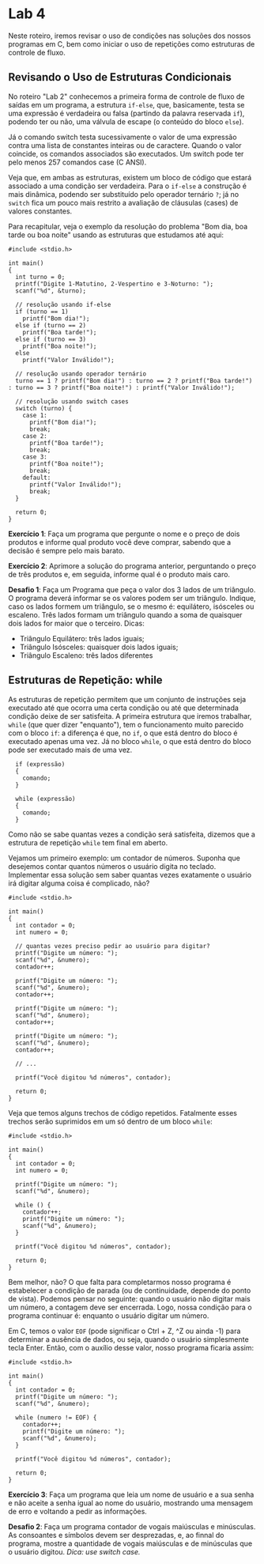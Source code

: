 # Lab 4

Neste roteiro, iremos revisar o uso de condições nas soluções dos nossos programas em C, bem como iniciar o uso de repetições como estruturas de controle de fluxo.

## Revisando o Uso de Estruturas Condicionais

No roteiro "Lab 2" conhecemos a primeira forma de controle de fluxo de saídas em um programa, a estrutura `if-else`, que, basicamente, testa se uma expressão é verdadeira ou falsa (partindo da palavra reservada `if`), podendo ter ou não, uma válvula de escape (o conteúdo do bloco `else`).

Já o comando switch testa sucessivamente o valor de uma expressão contra uma lista de constantes inteiras ou de caractere. Quando o valor coincide, os comandos associados são executados. Um switch pode ter pelo menos 257 comandos case (C ANSI).

Veja que, em ambas as estruturas, existem um bloco de código que estará associado a uma condição ser verdadeira. Para o `if-else` a construção é mais dinâmica, podendo ser substituído pelo operador ternário `?`; já no `switch` fica um pouco mais restrito a avaliação de cláusulas (cases) de valores constantes.

Para recapitular, veja o exemplo da resolução do problema "Bom dia, boa tarde ou boa noite" usando as estruturas que estudamos até aqui:

```
#include <stdio.h>

int main() 
{
  int turno = 0;
  printf("Digite 1-Matutino, 2-Vespertino e 3-Noturno: ");
  scanf("%d", &turno);

  // resolução usando if-else
  if (turno == 1)
    printf("Bom dia!");
  else if (turno == 2)
    printf("Boa tarde!");
  else if (turno == 3)
    printf("Boa noite!");
  else 
    printf("Valor Inválido!");

  // resolução usando operador ternário
  turno == 1 ? printf("Bom dia!") : turno == 2 ? printf("Boa tarde!") : turno == 3 ? printf("Boa noite!") : printf("Valor Inválido!");

  // resolução usando switch cases
  switch (turno) {
    case 1:
      printf("Bom dia!");
      break;
    case 2:
      printf("Boa tarde!");
      break;
    case 3:
      printf("Boa noite!");
      break;
    default:
      printf("Valor Inválido!");
      break;
  }

  return 0;
}
```

**Exercício 1**: Faça um programa que pergunte o nome e o preço de dois produtos e informe qual produto você deve comprar, sabendo que a decisão é sempre pelo mais barato.

**Exercício 2**: Aprimore a solução do programa anterior, perguntando o preço de três produtos e, em seguida, informe qual é o produto mais caro.

**Desafio 1**: Faça um Programa que peça o valor dos 3 lados de um triângulo. O programa deverá informar se os valores podem ser um triângulo. Indique, caso os lados formem um triângulo, se o mesmo é: equilátero, isósceles ou escaleno. Três lados formam um triângulo quando a soma de quaisquer dois lados for maior que o terceiro. Dicas:
- Triângulo Equilátero: três lados iguais;
- Triângulo Isósceles: quaisquer dois lados iguais;
- Triângulo Escaleno: três lados diferentes

## Estruturas de Repetição: while

As estruturas de repetição permitem que um conjunto de instruções seja executado até que ocorra uma certa condição ou até que determinada condição deixe de ser satisfeita. A primeira estrutura que iremos trabalhar, `while` (que quer dizer "enquanto"), tem o funcionamento muito parecido com o bloco `if`: a diferença é que, no `if`, o que está dentro do bloco é executado apenas uma vez. Já no bloco `while`, o que está dentro do bloco pode ser executado mais de uma vez.

```
  if (expressão) 
  {
    comando;
  } 

  while (expressão) 
  {
    comando;
  } 
```

Como não se sabe quantas vezes a condição será satisfeita, dizemos que a estrutura de repetição `while` tem final em aberto.

Vejamos um primeiro exemplo: um contador de números. Suponha que desejemos contar quantos números o usuário digita no teclado. Implementar essa solução sem saber quantas vezes exatamente o usuário irá digitar alguma coisa é complicado, não? 

```
#include <stdio.h>

int main() 
{
  int contador = 0;
  int numero = 0;

  // quantas vezes preciso pedir ao usuário para digitar? 
  printf("Digite um número: ");
  scanf("%d", &numero); 
  contador++;

  printf("Digite um número: ");
  scanf("%d", &numero); 
  contador++;

  printf("Digite um número: ");
  scanf("%d", &numero); 
  contador++;

  printf("Digite um número: ");
  scanf("%d", &numero);
  contador++;

  // ... 

  printf("Você digitou %d números", contador);
  
  return 0;
}
```

Veja que temos alguns trechos de código repetidos. Fatalmente esses trechos serão suprimidos em um só dentro de um bloco `while`: 

```
#include <stdio.h>

int main() 
{
  int contador = 0;
  int numero = 0;
  
  printf("Digite um número: ");
  scanf("%d", &numero); 

  while () {
    contador++;
    printf("Digite um número: ");
    scanf("%d", &numero); 
  }

  printf("Você digitou %d números", contador);
  
  return 0;
}
```

Bem melhor, não? O que falta para completarmos nosso programa é estabelecer a condição de parada (ou de continuidade, depende do ponto de vista). Podemos pensar no seguinte: quando o usuário não digitar mais um número, a contagem deve ser encerrada. Logo, nossa condição para o programa continuar é: enquanto o usuário digitar um número. 

Em C, temos o valor `EOF` (pode significar o Ctrl + Z, ^Z ou ainda -1) para determinar a ausência de dados, ou seja, quando o usuário simplesmente tecla Enter. Então, com o auxílio desse valor, nosso programa ficaria assim:

```
#include <stdio.h>

int main() 
{
  int contador = 0;
  printf("Digite um número: ");
  scanf("%d", &numero); 

  while (numero != EOF) {
    contador++;
    printf("Digite um número: ");
    scanf("%d", &numero); 
  }

  printf("Você digitou %d números", contador);
  
  return 0;
}
```

**Exercício 3**: Faça um programa que leia um nome de usuário e a sua senha e não aceite a senha igual ao nome do usuário, mostrando uma mensagem de erro e voltando a pedir as informações.

**Desafio 2**: Faça um programa contador de vogais maiúsculas e minúsculas. As consoantes e símbolos devem ser desprezadas, e, ao finnal do programa, mostre a quantidade de vogais maiúsculas e de minúsculas que o usuário digitou. _Dica: use switch case._ 